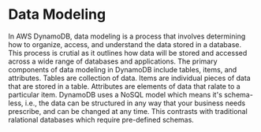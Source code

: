 # Data Modeling

In AWS DynamoDB, data modeling is a process that involves determining how to organize, access, and understand the data stored in a database. This process is crutial as it outlines how data will be stored and accessed across a wide range of databases and applications. The primary components of data modeling in DynamoDB include tables, items, and attributes. Tables are collection of data. Items are individual pieces of data that are stored in a table. Attributes are elements of data that ralate to a particular item. DynamoDB uses a NoSQL model which means it's schema-less, i.e., the data can be structured in any way that your business needs prescribe, and can be changed at any time. This contrasts with traditional ralational databases which require pre-defined schemas.
